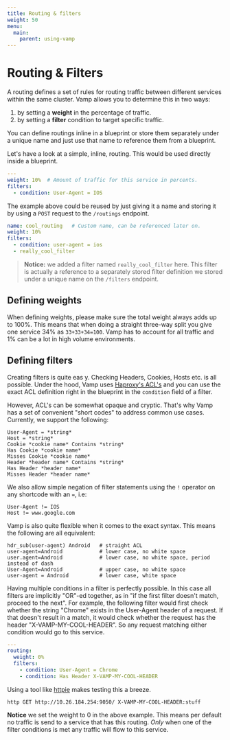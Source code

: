 ```yaml
---
title: Routing & filters
weight: 50
menu:
  main:
    parent: using-vamp
---
```

# Routing & Filters

A routing defines a set of rules for routing traffic between different services within the same cluster.
Vamp allows you to determine this in two ways:

1. by setting a **weight** in the percentage of traffic.
2. by setting a **filter** condition to target specific traffic.

You can define routings inline in a blueprint or store them separately under a unique name and just use that name to reference them from a blueprint. 

Let's have a look at a simple, inline, routing. This would be used directly inside a blueprint. 

```yaml
---           
weight: 10%  # Amount of traffic for this service in percents.
filters:    
  - condition: User-Agent = IOS
```

The example above could be reused by just giving it a name and storing it by using a `POST` request to the `/routings` endpoint.

```yaml
name: cool_routing   # Custom name, can be referenced later on.
weight: 10%
filters: 
  - condition: user-agent = ios
  - really_cool_filter
```

> **Notice:** we added a filter named `really_cool_filter` here. This filter is actually a reference to a separately stored filter definition we stored under a unique name on the `/filters` endpoint.

## Defining weights

When defining weights, please make sure the total weight always adds up to 100%. This means that when doing a straight three-way split you give one service 34% as `33+33+34=100`. Vamp has to account for all traffic and 1% can be a lot in high volume environments.

## Defining filters
Creating filters is quite eas y. Checking Headers, Cookies, Hosts etc. is all possible. Under the hood, Vamp uses [Haproxy's ACL's](http://cbonte.github.io/haproxy-dconv/configuration-1.5.html#7.1) and you can use the exact ACL definition right in the blueprint in the `condition` field of a filter.

However, ACL's can be somewhat opaque and cryptic. That's why Vamp has a set of convenient "short codes"
to address common use cases. Currently, we support the following:

```
User-Agent = *string*
Host = *string*
Cookie *cookie name* Contains *string*
Has Cookie *cookie name*
Misses Cookie *cookie name*
Header *header name* Contains *string*
Has Header *header name*
Misses Header *header name*
```

We also allow simple negation of filter statements using the `!` operator on any shortcode with an `=`, i.e:

```
User-Agent != IOS
Host != www.google.com
```

Vamp is also quite flexible when it comes to the exact syntax. This means the following are all equivalent:

```
hdr_sub(user-agent) Android   # straight ACL
user-agent=Android            # lower case, no white space
user.agent=Android            # lower case, no white space, period instead of dash
User-Agent=Android            # upper case, no white space
user-agent = Android          # lower case, white space
```

Having multiple conditions in a filter is perfectly possible. In this case all filters are implicitly
"OR"-ed together, as in "if the first filter doesn't match, proceed to the next". For example, the following filter would first check whether the string "Chrome" exists in the User-Agent header of a
request. If that doesn't result in a match, it would check whether the request has the header 
"X-VAMP-MY-COOL-HEADER". So any request matching either condition would go to this service.

```yaml
---
routing:
  weight: 0%
  filters:
    - condition: User-Agent = Chrome
    - condition: Has Header X-VAMP-MY-COOL-HEADER
```

Using a tool like [httpie](https://github.com/jakubroztocil/httpie) makes testing this a breeze.

    http GET http://10.26.184.254:9050/ X-VAMP-MY-COOL-HEADER:stuff

**Notice** we set the weight to 0 in the above example. This means per default no traffic is send to a service that has this routing. *Only* when one of the filter conditions is met any traffic will flow to this service.